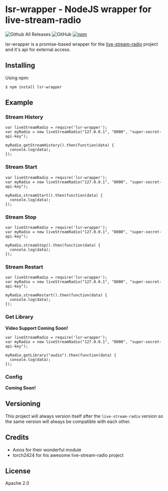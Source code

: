 # lsr-wrapper - NodeJS wrapper for live-stream-radio
![Github All Releases](https://img.shields.io/github/downloads/lsremote/lsr-wrapper/total.svg?style=flat-square) ![GitHub](https://img.shields.io/github/license/lsremote/lsr-wrapper.svg?style=flat-square) [![npm](https://img.shields.io/npm/v/lsr-wrapper.svg?style=flat-square)](https://npmjs.com/package/lsr-wrapper)

lsr-wrapper is a promise-based wrapper for the [live-stream-radio](https://github.com/torch2424/live-stream-radio) project and it's api for external access.


## Installing
Using npm:
```
$ npm install lsr-wrapper
```

## Example
### Stream History
```
var liveStreamRadio = require('lsr-wrapper');
var myRadio = new liveStreamRadio("127.0.0.1", "8000", "super-secret-api-key");

myRadio.getStreamHistory().then(function(data) {
  console.log(data);
});
```

### Stream Start
```
var liveStreamRadio = require('lsr-wrapper');
var myRadio = new liveStreamRadio("127.0.0.1", "8000", "super-secret-api-key");

myRadio.streamStart().then(function(data) {
  console.log(data);
});
```

### Stream Stop
```
var liveStreamRadio = require('lsr-wrapper');
var myRadio = new liveStreamRadio("127.0.0.1", "8000", "super-secret-api-key");

myRadio.streamStop().then(function(data) {
  console.log(data);
});
```

### Stream Restart
```
var liveStreamRadio = require('lsr-wrapper');
var myRadio = new liveStreamRadio("127.0.0.1", "8000", "super-secret-api-key");

myRadio.streamRestart().then(function(data) {
  console.log(data);
});
```

### Get Library
**Video Support Coming Soon!**
```
var liveStreamRadio = require('lsr-wrapper');
var myRadio = new liveStreamRadio("127.0.0.1", "8000", "super-secret-api-key");

myRadio.getLibrary("audio").then(function(data) {
  console.log(data);
});
```

### Config
**Coming Soon!**

## Versioning
This project will always version itself after the `live-stream-radio` version so the same version will always be compatible with each other.

## Credits
* Axios for their wonderful module
* torch2424 for his awesome live-stream-radio project

## License
Apache 2.0
